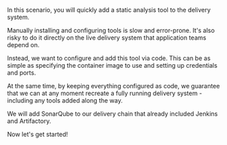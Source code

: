 In this  scenario, you will quickly add a static analysis tool to the delivery system.

Manually installing and configuring tools is slow and error-prone. It's also risky to do it directly on the live delivery system that application teams depend on. 

Instead, we want to configure and add this tool via code. This can be as simple as specifying the container image to use and setting up credentials and ports. 

At the same time, by keeping everything configured as code, we guarantee that we can at any moment recreate a fully running delivery system - including any tools added along the way.

We will add SonarQube to our delivery chain that already included Jenkins and Artifactory.

Now let's get started!